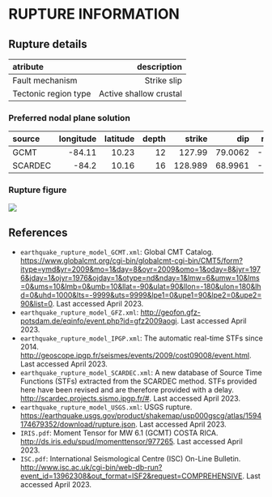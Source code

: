 # RUPTURE INFORMATION
    
## Rupture details

| atribute             |   description |
|:---------------------|--------------:|
| Fault mechanism       |   Strike slip |
| Tectonic region type |   Active shallow crustal |

### Preferred nodal plane solution

| source   |   longitude |   latitude |   depth |   strike |     dip |   rake |   mag |
|:---------|------------:|-----------:|--------:|---------:|--------:|-------:|------:|
| GCMT     |      -84.11 |      10.23 |      12 |  127.99  | 79.0062 |   -174 |   6.1 |
| SCARDEC  |      -84.2  |      10.16 |      16 |  128.989 | 68.9961 |   -174 |   6   |

### Rupture figure

![](earthquake_ruptures.png)

## References

- `earthquake_rupture_model_GCMT.xml`: Global CMT Catalog. https://www.globalcmt.org/cgi-bin/globalcmt-cgi-bin/CMT5/form?itype=ymd&yr=2009&mo=1&day=8&oyr=2009&omo=1&oday=8&jyr=1976&jday=1&ojyr=1976&ojday=1&otype=nd&nday=1&lmw=6&umw=10&lms=0&ums=10&lmb=0&umb=10&llat=-90&ulat=90&llon=-180&ulon=180&lhd=0&uhd=1000&lts=-9999&uts=9999&lpe1=0&upe1=90&lpe2=0&upe2=90&list=0. Last accessed April 2023. 
- `earthquake_rupture_model_GFZ.xml`: http://geofon.gfz-potsdam.de/eqinfo/event.php?id=gfz2009aogi. Last accessed April 2023. 
- `earthquake_rupture_model_IPGP.xml`: The automatic real-time STFs since 2014. http://geoscope.ipgp.fr/seismes/events/2009/cost09008/event.html. Last accessed April 2023.
- `earthquake_rupture_model_SCARDEC.xml`: A new database of Source Time Functions (STFs) extracted from the SCARDEC method. STFs provided here have been revised and are therefore provided with a delay. http://scardec.projects.sismo.ipgp.fr/#. Last accessed April 2023. 
- `earthquake_rupture_model_USGS.xml`: USGS rupture. https://earthquake.usgs.gov/product/shakemap/usp000gscg/atlas/1594174679352/download/rupture.json. Last accessed April 2023.
- `IRIS.pdf`: Moment Tensor for MW 6.1 (GCMT) COSTA RICA. http://ds.iris.edu/spud/momenttensor/977265. Last accessed April 2023.
- `ISC.pdf`: International Seismological Centre (ISC) On-Line Bulletin. http://www.isc.ac.uk/cgi-bin/web-db-run?event_id=13962308&out_format=ISF2&request=COMPREHENSIVE. Last accessed April 2023. 